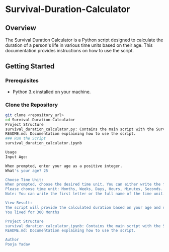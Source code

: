 # Survival-Duration-Calculator

## Overview

The Survival Duration Calculator is a Python script designed to calculate the duration of a person's life in various time units based on their age. This documentation provides instructions on how to use the script.

## Getting Started

### Prerequisites

- Python 3.x installed on your machine.

### Clone the Repository

```bash
git clone <repository_url>
cd Survival-Duration-Calculator
Project Structure
survival_duration_calculator.py: Contains the main script with the SurvivalDurationCalculator class.
README.md: Documentation explaining how to use the script.
### Run the Script
survival_duration_calculator.ipynb

Usage
Input Age:

When prompted, enter your age as a positive integer.
What's your age? 25

Choose Time Unit:
When prompted, choose the desired time unit. You can either write the full name or the first letter of the time unit.
Please choose time unit: Months, Weeks, Days, Hours, Minutes, Seconds.
Note: You can write the first letter or the full name of the time unit. m

View Result:
The script will provide the calculated duration based on your age and selected time unit.
You lived for 300 Months

Project Structure
survival_duration_calculator.ipynb: Contains the main script with the SurvivalDurationCalculator class.
README.md: Documentation explaining how to use the script.

Author
Pooja Yadav
